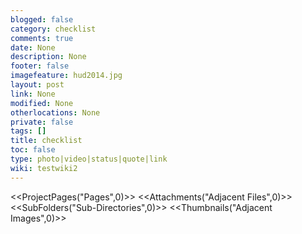 ```yaml
---
blogged: false
category: checklist
comments: true
date: None
description: None
footer: false
imagefeature: hud2014.jpg
layout: post
link: None
modified: None
otherlocations: None
private: false
tags: []
title: checklist
toc: false
type: photo|video|status|quote|link
wiki: testwiki2
---
```

<!--summary-->



<<ProjectPages("Pages",0)>>
<<Attachments("Adjacent Files",0)>>
<<SubFolders("Sub-Directories",0)>>
<<Thumbnails("Adjacent Images",0)>>